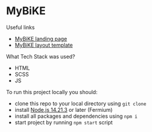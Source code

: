 # MyBiKE
Useful links
- [MyBiKE landing page](https://4xmplme.github.io/MyBiKE/)
- [MyBiKE layout template](https://www.figma.com/file/NZQAIydtHo5QkINyGLHNcq/BIKE-New-Version?node-id=0%3A1)

What Tech Stack was used?
- HTML
- SCSS
- JS

To run this project locally you should:
- clone this repo to your local directory using `git clone`
- install [Node.js 14.21.3](https://nodejs.org/en/blog/release/v14.21.3) or later (Fermium)
- install all packages and dependencies using `npm i`
- start project by running `npm start` script

